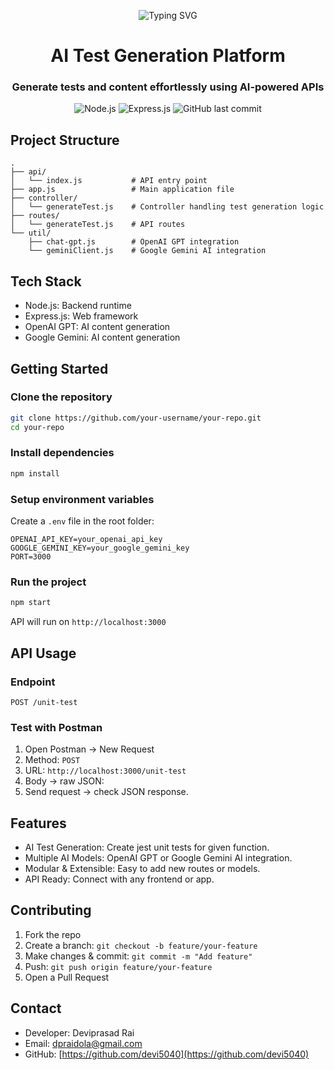 <p align="center">
  <img src="https://readme-typing-svg.demolab.com?font=Fira+Code&pause=1000&color=68A9BD&width=600&lines=AI+Test+Generation+Platform;Generate+Tests+with+GPT+%26+Gemini" alt="Typing SVG">
</p>

<h1 align="center">AI Test Generation Platform</h1>
<h3 align="center">Generate tests and content effortlessly using AI-powered APIs</h3>

<div align="center">
  <img alt="Node.js" src="https://img.shields.io/badge/Node.js-16+-green">
  <img alt="Express.js" src="https://img.shields.io/badge/Express.js-4.x-blue">
  <img alt="GitHub last commit" src="https://img.shields.io/github/last-commit/your-username/your-repo">
</div>

## Project Structure

```
.
├── api/
│   └── index.js           # API entry point
├── app.js                 # Main application file
├── controller/
│   └── generateTest.js    # Controller handling test generation logic
├── routes/
│   └── generateTest.js    # API routes
└── util/
    ├── chat-gpt.js        # OpenAI GPT integration
    └── geminiClient.js    # Google Gemini AI integration
```

## Tech Stack

* Node.js: Backend runtime
* Express.js: Web framework
* OpenAI GPT: AI content generation
* Google Gemini: AI content generation

## Getting Started

### Clone the repository

```bash
git clone https://github.com/your-username/your-repo.git
cd your-repo
```

### Install dependencies

```bash
npm install
```

### Setup environment variables

Create a `.env` file in the root folder:

```
OPENAI_API_KEY=your_openai_api_key
GOOGLE_GEMINI_KEY=your_google_gemini_key
PORT=3000
```

### Run the project

```bash
npm start
```

API will run on `http://localhost:3000`

## API Usage

### Endpoint

```
POST /unit-test
```

### Test with Postman

1. Open Postman → New Request
2. Method: `POST`
3. URL: `http://localhost:3000/unit-test`
4. Body → raw JSON:
5. Send request → check JSON response.

## Features

* AI Test Generation: Create jest unit tests for given function.
* Multiple AI Models: OpenAI GPT or Google Gemini AI integration.
* Modular & Extensible: Easy to add new routes or models.
* API Ready: Connect with any frontend or app.

## Contributing

1. Fork the repo
2. Create a branch: `git checkout -b feature/your-feature`
3. Make changes & commit: `git commit -m "Add feature"`
4. Push: `git push origin feature/your-feature`
5. Open a Pull Request

## Contact

* Developer: Deviprasad Rai
* Email: [dpraidola@gmail.com](mailto:dpraidola@gmail.com)
* GitHub: [https://github.com/devi5040](https://github.com/devi5040)
